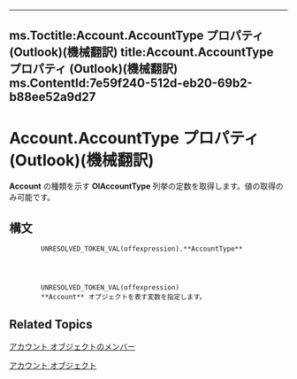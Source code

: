 

---
ms.Toctitle:Account.AccountType プロパティ (Outlook)(機械翻訳)
title:Account.AccountType プロパティ (Outlook)(機械翻訳)
ms.ContentId:7e59f240-512d-eb20-69b2-b88ee52a9d27
---
# Account.AccountType プロパティ (Outlook)(機械翻訳)




**Account** の種類を示す **OlAccountType** 列挙の定数を取得します。値の取得のみ可能です。

## 構文

            UNRESOLVED_TOKEN_VAL(offexpression).**AccountType**




            UNRESOLVED_TOKEN_VAL(offexpression)
            **Account** オブジェクトを表す変数を指定します。



## Related Topics

[アカウント オブジェクトのメンバー](37759c57-d1ec-775c-cbe6-75c8f314d196.md)

[アカウント オブジェクト](f624438c-4e45-2822-18b6-bfe8074a33c0.md)




